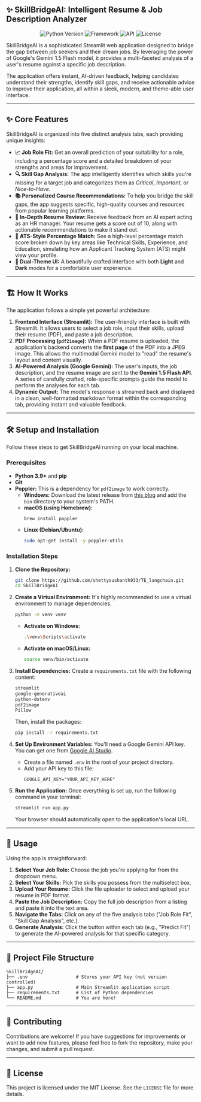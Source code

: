 ## ✨ SkillBridgeAI: Intelligent Resume & Job Description Analyzer
<p align="center">
<img src="https://img.shields.io/badge/Python-3.9%2B-blue.svg" alt="Python Version">
<img src="https://img.shields.io/badge/Framework-Streamlit-red.svg" alt="Framework">
<img src="https://img.shields.io/badge/API-Google%20Gemini-purple.svg" alt="API">
<img src="https://img.shields.io/badge/License-MIT-green.svg" alt="License">
</p>

SkillBridgeAI is a sophisticated Streamlit web application designed to bridge the gap between job seekers and their dream jobs. By leveraging the power of Google's Gemini 1.5 Flash model, it provides a multi-faceted analysis of a user's resume against a specific job description.

The application offers instant, AI-driven feedback, helping candidates understand their strengths, identify skill gaps, and receive actionable advice to improve their application, all within a sleek, modern, and theme-able user interface.

-----

## ✨ Core Features

SkillBridgeAI is organized into five distinct analysis tabs, each providing unique insights:

  * **📈 Job Role Fit:** Get an overall prediction of your suitability for a role, including a percentage score and a detailed breakdown of your strengths and areas for improvement.
  * **🔍 Skill Gap Analysis:** The app intelligently identifies which skills you're missing for a target job and categorizes them as *Critical*, *Important*, or *Nice-to-Have*.
  * **📚 Personalized Course Recommendations:** To help you bridge the skill gaps, the app suggests specific, high-quality courses and resources from popular learning platforms.
  * **📄 In-Depth Resume Review:** Receive feedback from an AI expert acting as an HR manager. Your resume gets a score out of 10, along with actionable recommendations to make it stand out.
  * **🎯 ATS-Style Percentage Match:** See a high-level percentage match score broken down by key areas like Technical Skills, Experience, and Education, simulating how an Applicant Tracking System (ATS) might view your profile.
  * **🎨 Dual-Theme UI:** A beautifully crafted interface with both **Light** and **Dark** modes for a comfortable user experience.

-----

## 🏗️ How It Works

The application follows a simple yet powerful architecture:

1.  **Frontend Interface (Streamlit):** The user-friendly interface is built with Streamlit. It allows users to select a job role, input their skills, upload their resume (PDF), and paste a job description.
2.  **PDF Processing (`pdf2image`):** When a PDF resume is uploaded, the application's backend converts the **first page** of the PDF into a JPEG image. This allows the multimodal Gemini model to "read" the resume's layout and content visually.
3.  **AI-Powered Analysis (Google Gemini):** The user's inputs, the job description, and the resume image are sent to the **Gemini 1.5 Flash API**. A series of carefully crafted, role-specific prompts guide the model to perform the analyses for each tab.
4.  **Dynamic Output:** The model's response is streamed back and displayed in a clean, well-formatted markdown format within the corresponding tab, providing instant and valuable feedback.

-----

## 🛠️ Setup and Installation

Follow these steps to get SkillBridgeAI running on your local machine.

### Prerequisites

  * **Python 3.9+** and **pip**
  * **Git**
  * **Poppler:** This is a dependency for `pdf2image` to work correctly.
      * **Windows:** Download the latest release from [this blog](https://www.google.com/search?q=https://blog.alivate.com.au/poppler-windows/) and add the `bin` directory to your system's PATH.
      * **macOS (using Homebrew):**
        ```bash
        brew install poppler
        ```
      * **Linux (Debian/Ubuntu):**
        ```bash
        sudo apt-get install -y poppler-utils
        ```

### Installation Steps

1.  **Clone the Repository:**

    ```bash
    git clone https://github.com/shettysushanth933/TE_langchain.git
    cd SkillBridgeAI
    ```

2.  **Create a Virtual Environment:**
    It's highly recommended to use a virtual environment to manage dependencies.

    ```bash
    python -m venv venv
    ```

      * **Activate on Windows:**
        ```bash
        .\venv\Scripts\activate
        ```
      * **Activate on macOS/Linux:**
        ```bash
        source venv/bin/activate
        ```

3.  **Install Dependencies:**
    Create a `requirements.txt` file with the following content:

    ```txt
    streamlit
    google-generativeai
    python-dotenv
    pdf2image
    Pillow
    ```

    Then, install the packages:

    ```bash
    pip install -r requirements.txt
    ```

4.  **Set Up Environment Variables:**
    You'll need a Google Gemini API key. You can get one from [Google AI Studio](https://aistudio.google.com/app/apikey).

      * Create a file named `.env` in the root of your project directory.
      * Add your API key to this file:
        ```
        GOOGLE_API_KEY="YOUR_API_KEY_HERE"
        ```

5.  **Run the Application:**
    Once everything is set up, run the following command in your terminal:

    ```bash
    streamlit run app.py
    ```

    Your browser should automatically open to the application's local URL.

-----

## 🚀 Usage

Using the app is straightforward:

1.  **Select Your Job Role:** Choose the job you're applying for from the dropdown menu.
2.  **Select Your Skills:** Pick the skills you possess from the multiselect box.
3.  **Upload Your Resume:** Click the file uploader to select and upload your resume in PDF format.
4.  **Paste the Job Description:** Copy the full job description from a listing and paste it into the text area.
5.  **Navigate the Tabs:** Click on any of the five analysis tabs ("Job Role Fit", "Skill Gap Analysis", etc.).
6.  **Generate Analysis:** Click the button within each tab (e.g., "Predict Fit") to generate the AI-powered analysis for that specific category.

-----

## 📂 Project File Structure

```
SkillBridgeAI/
├── .env                  # Stores your API key (not version controlled)
├── app.py                # Main Streamlit application script
├── requirements.txt      # List of Python dependencies
└── README.md             # You are here!
```

-----

## 🤝 Contributing

Contributions are welcome\! If you have suggestions for improvements or want to add new features, please feel free to fork the repository, make your changes, and submit a pull request.

-----

## 📄 License

This project is licensed under the MIT License. See the `LICENSE` file for more details.




